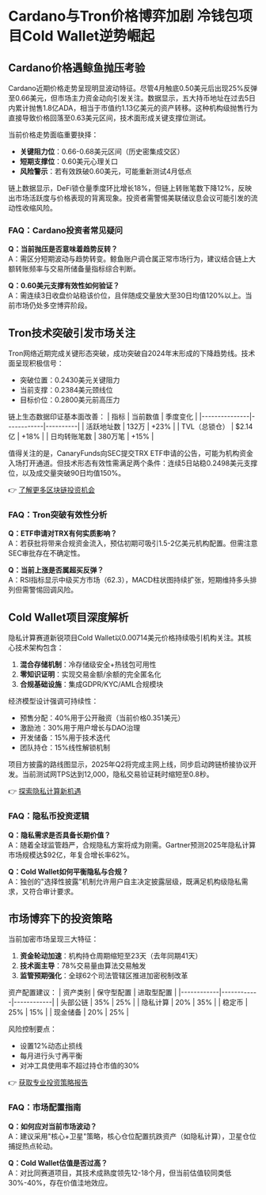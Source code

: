 # Cardano与Tron价格博弈加剧 冷钱包项目Cold Wallet逆势崛起

## Cardano价格遇鲸鱼抛压考验

Cardano近期价格走势呈现明显波动特征。尽管4月触底0.50美元后出现25%反弹至0.66美元，但市场主力资金动向引发关注。数据显示，五大持币地址在过去5日内累计抛售1.8亿ADA，相当于市值约1.13亿美元的资产转移。这种机构级抛售行为直接导致价格回落至0.63美元区间，技术面形成关键支撑位测试。

当前价格走势面临重要抉择：
- **关键阻力位**：0.66-0.68美元区间（历史密集成交区）
- **短期支撑位**：0.60美元心理关口
- **风险警示**：若有效跌破0.60美元，可能重新测试4月低点

链上数据显示，DeFi锁仓量季度环比增长18%，但链上转账笔数下降12%，反映出市场活跃度与价格表现的背离现象。投资者需警惕美联储议息会议可能引发的流动性收缩风险。

### FAQ：Cardano投资者常见疑问
**Q：当前抛压是否意味着趋势反转？**  
A：需区分短期波动与趋势转变。鲸鱼账户调仓属正常市场行为，建议结合链上大额转账频率与交易所储备量指标综合判断。

**Q：0.60美元支撑有效性如何验证？**  
A：需连续3日收盘价站稳该价位，且伴随成交量放大至30日均值120%以上。当前市场仍处多空博弈阶段。

## Tron技术突破引发市场关注

Tron网络近期完成关键形态突破，成功突破自2024年末形成的下降趋势线。技术面呈现积极信号：
- 突破位置：0.2430美元关键阻力
- 当前支撑：0.2384美元颈线位
- 目标价位：0.2800美元前高压力

链上生态数据印证基本面改善：
| 指标          | 当前数值   | 季度变化 |
|---------------|------------|----------|
| 活跃地址数    | 132万      | +23%     |
| TVL（总锁仓） | $2.14亿    | +18%     |
| 日均转账笔数  | 380万笔    | +15%     |

值得关注的是，CanaryFunds向SEC提交TRX ETF申请的公告，可能为机构资金入场打开通道。但技术形态有效性需满足两个条件：连续5日站稳0.2498美元支撑位，以及成交量突破90日均值150%。

👉 [了解更多区块链投资机会](https://bit.ly/okx_welcome)

### FAQ：Tron突破有效性分析
**Q：ETF申请对TRX有何实质影响？**  
A：若获批将带来合规资金流入，预估初期可吸引1.5-2亿美元机构配置。但需注意SEC审批存在不确定性。

**Q：当前上涨是否属超买反弹？**  
A：RSI指标显示中级买方市场（62.3），MACD柱状图持续扩张，短期维持多头排列但需警惕回调风险。

## Cold Wallet项目深度解析

隐私计算赛道新锐项目Cold Wallet以0.00714美元价格持续吸引机构关注。其核心技术架构包含：
1. **混合存储机制**：冷存储级安全+热钱包可用性
2. **零知识证明**：实现交易金额/余额的完全匿名化
3. **合规基础设施**：集成GDPR/KYC/AML合规模块

经济模型设计强调可持续性：
- 预售分配：40%用于公开融资（当前价格0.351美元）
- 激励池：30%用于用户增长与DAO治理
- 开发储备：15%用于技术迭代
- 团队持仓：15%线性解锁机制

项目方披露的路线图显示，2025年Q2将完成主网上线，同步启动跨链桥接协议开发。当前测试网TPS达到12,000，隐私交易验证耗时缩短至0.8秒。

👉 [探索隐私计算新机遇](https://bit.ly/okx_welcome)

### FAQ：隐私币投资逻辑
**Q：隐私需求是否具备长期价值？**  
A：随着全球监管趋严，合规隐私方案将成为刚需。Gartner预测2025年隐私计算市场规模达$92亿，年复合增长率62%。

**Q：Cold Wallet如何平衡隐私与合规？**  
A：独创的"选择性披露"机制允许用户自主决定披露层级，既满足机构级隐私需求，又符合审计要求。

## 市场博弈下的投资策略

当前加密市场呈现三大特征：
1. **资金轮动加速**：机构持仓周期缩短至23天（去年同期41天）
2. **技术面主导**：78%交易量由算法交易触发
3. **监管预期强化**：全球62个司法管辖区推进加密税制改革

资产配置建议：
| 资产类别   | 保守型配置 | 进取型配置 |
|------------|------------|------------|
| 头部公链   | 35%        | 25%        |
| 隐私计算   | 20%        | 35%        |
| 稳定币     | 25%        | 15%        |
| 现金储备   | 20%        | 25%        |

风险控制要点：
- 设置12%动态止损线
- 每月进行头寸再平衡
- 对冲工具使用率不超过持仓市值的30%

👉 [获取专业投资策略报告](https://bit.ly/okx_welcome)

### FAQ：市场配置指南
**Q：如何应对当前市场波动？**  
A：建议采用"核心+卫星"策略，核心仓位配置抗跌资产（如隐私计算），卫星仓位捕捉热点轮动。

**Q：Cold Wallet估值是否过高？**  
A：对比同赛道项目，其技术成熟度领先12-18个月，但当前估值较同类低30%-40%，存在价值洼地效应。